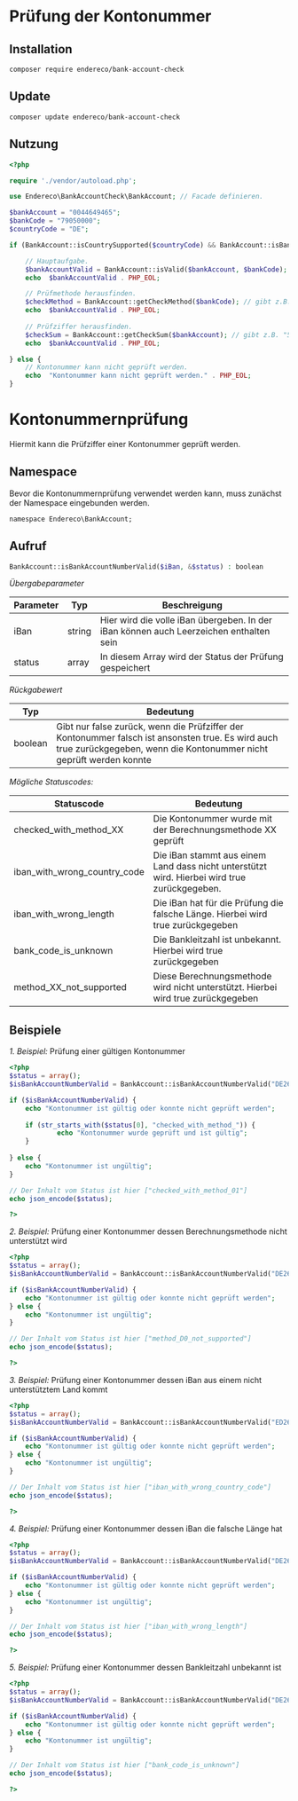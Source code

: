 # Prüfung der Kontonummer

## Installation

```
composer require endereco/bank-account-check
```

## Update

```
composer update endereco/bank-account-check
```

## Nutzung

```php 
<?php

require './vendor/autoload.php';

use Endereco\BankAccountCheck\BankAccount; // Facade definieren.

$bankAccount = "0044649465";
$bankCode = "79050000";
$countryCode = "DE";

if (BankAccount::isCountrySupported($countryCode) && BankAccount::isBankCodeSupported($bankCode)) {

    // Hauptaufgabe.
    $bankAccountValid = BankAccount::isValid($bankAccount, $bankCode); // true oder false.
    echo  $bankAccountValid . PHP_EOL;

    // Prüfmethode herausfinden.
    $checkMethod = BankAccount::getCheckMethod($bankCode); // gibt z.B. "08" zurück.
    echo  $bankAccountValid . PHP_EOL;
    
    // Prüfziffer herausfinden.
    $checkSum = BankAccount::getCheckSum($bankAccount); // gibt z.B. "5" zurück. Optional
    echo  $bankAccountValid . PHP_EOL;

} else {
    // Kontonummer kann nicht geprüft werden.
    echo  "Kontonummer kann nicht geprüft werden." . PHP_EOL;
}
```












# Kontonummernprüfung

Hiermit kann die Prüfziffer einer Kontonummer geprüft werden.

## Namespace

Bevor die Kontonummernprüfung verwendet werden kann, muss zunächst der Namespace eingebunden werden.
```
namespace Endereco\BankAccount;
```

## Aufruf
``` php
BankAccount::isBankAccountNumberValid($iBan, &$status) : boolean
```

*Übergabeparameter*

| Parameter | Typ | Beschreigung |
| ---- | --- | --------- |
| iBan | string | Hier wird die volle iBan übergeben. In der iBan können auch Leerzeichen enthalten sein |
| status | array | In diesem Array wird der Status der Prüfung gespeichert|

*Rückgabewert*

| Typ | Bedeutung |
| ---- | --------- |
| boolean | Gibt nur false zurück, wenn die Prüfziffer der Kontonummer falsch ist ansonsten true. Es wird auch true zurückgegeben, wenn die Kontonummer nicht geprüft werden konnte|

*Mögliche Statuscodes:*

| Statuscode | Bedeutung |
| ---- | --------- |
| checked_with_method_XX | Die Kontonummer wurde mit der Berechnungsmethode XX geprüft |
| iban_with_wrong_country_code | Die iBan stammt aus einem Land dass nicht unterstützt wird. Hierbei wird true zurückgegeben. |
| iban_with_wrong_length | Die iBan hat für die Prüfung die falsche Länge. Hierbei wird true zurückgegeben |
| bank_code_is_unknown | Die Bankleitzahl ist unbekannt. Hierbei wird true zurückgegeben |
| method_XX_not_supported | Diese Berechnungsmethode wird nicht unterstützt. Hierbei wird true zurückgegeben|

## Beispiele

*1. Beispiel:* Prüfung einer gültigen Kontonummer

``` php
<?php
$status = array();
$isBankAccountNumberValid = BankAccount::isBankAccountNumberValid("DE26 10130800 0002034304", $status);

if ($isBankAccountNumberValid) {
    echo "Kontonummer ist gültig oder konnte nicht geprüft werden";
    
    if (str_starts_with($status[0], "checked_with_method_")) {
            echo "Kontonummer wurde geprüft und ist gültig";
    }
    
} else {
    echo "Kontonummer ist ungültig";
}

// Der Inhalt vom Status ist hier ["checked_with_method_01"]
echo json_encode($status);

?>
```

*2. Beispiel:* Prüfung einer Kontonummer dessen Berechnungsmethode nicht unterstützt wird

``` php
<?php
$status = array();
$isBankAccountNumberValid = BankAccount::isBankAccountNumberValid("DE26 86055592 0002034304", $status);

if ($isBankAccountNumberValid) {
    echo "Kontonummer ist gültig oder konnte nicht geprüft werden";
} else {
    echo "Kontonummer ist ungültig";
}

// Der Inhalt vom Status ist hier ["method_D0_not_supported"]
echo json_encode($status);

?>
```

*3. Beispiel:* Prüfung einer Kontonummer dessen iBan aus einem nicht unterstütztem Land kommt

``` php
<?php
$status = array();
$isBankAccountNumberValid = BankAccount::isBankAccountNumberValid("ED26 86055592 0002034304", $status);

if ($isBankAccountNumberValid) {
    echo "Kontonummer ist gültig oder konnte nicht geprüft werden";
} else {
    echo "Kontonummer ist ungültig";
}

// Der Inhalt vom Status ist hier ["iban_with_wrong_country_code"]
echo json_encode($status);

?>
```

*4. Beispiel:* Prüfung einer Kontonummer dessen iBan die falsche Länge hat

``` php
<?php
$status = array();
$isBankAccountNumberValid = BankAccount::isBankAccountNumberValid("DE26 86055592 0002034304 0", $status);

if ($isBankAccountNumberValid) {
    echo "Kontonummer ist gültig oder konnte nicht geprüft werden";
} else {
    echo "Kontonummer ist ungültig";
}

// Der Inhalt vom Status ist hier ["iban_with_wrong_length"]
echo json_encode($status);

?>
```

*5. Beispiel:* Prüfung einer Kontonummer dessen Bankleitzahl unbekannt ist

``` php
<?php
$status = array();
$isBankAccountNumberValid = BankAccount::isBankAccountNumberValid("DE26 99999999 0002034304", $status);

if ($isBankAccountNumberValid) {
    echo "Kontonummer ist gültig oder konnte nicht geprüft werden";
} else {
    echo "Kontonummer ist ungültig";
}

// Der Inhalt vom Status ist hier ["bank_code_is_unknown"]
echo json_encode($status);

?>
```
